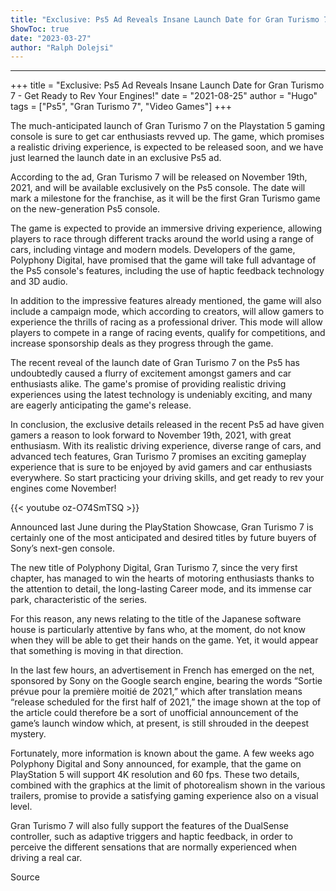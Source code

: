```yaml
---
title: "Exclusive: Ps5 Ad Reveals Insane Launch Date for Gran Turismo 7 - Get Ready to Rev Your Engines!"
ShowToc: true 
date: "2023-03-27"
author: "Ralph Dolejsi"
---
```

*****
+++ 
title = "Exclusive: Ps5 Ad Reveals Insane Launch Date for Gran Turismo 7 - Get Ready to Rev Your Engines!" 
date = "2021-08-25" 
author = "Hugo" 
tags = ["Ps5", "Gran Turismo 7", "Video Games"] 
+++ 

The much-anticipated launch of Gran Turismo 7 on the Playstation 5 gaming console is sure to get car enthusiasts revved up. The game, which promises a realistic driving experience, is expected to be released soon, and we have just learned the launch date in an exclusive Ps5 ad.

According to the ad, Gran Turismo 7 will be released on November 19th, 2021, and will be available exclusively on the Ps5 console. The date will mark a milestone for the franchise, as it will be the first Gran Turismo game on the new-generation Ps5 console.

The game is expected to provide an immersive driving experience, allowing players to race through different tracks around the world using a range of cars, including vintage and modern models. Developers of the game, Polyphony Digital, have promised that the game will take full advantage of the Ps5 console's features, including the use of haptic feedback technology and 3D audio.

In addition to the impressive features already mentioned, the game will also include a campaign mode, which according to creators, will allow gamers to experience the thrills of racing as a professional driver. This mode will allow players to compete in a range of racing events, qualify for competitions, and increase sponsorship deals as they progress through the game.

The recent reveal of the launch date of Gran Turismo 7 on the Ps5 has undoubtedly caused a flurry of excitement amongst gamers and car enthusiasts alike. The game's promise of providing realistic driving experiences using the latest technology is undeniably exciting, and many are eagerly anticipating the game's release.

In conclusion, the exclusive details released in the recent Ps5 ad have given gamers a reason to look forward to November 19th, 2021, with great enthusiasm. With its realistic driving experience, diverse range of cars, and advanced tech features, Gran Turismo 7 promises an exciting gameplay experience that is sure to be enjoyed by avid gamers and car enthusiasts everywhere. So start practicing your driving skills, and get ready to rev your engines come November!

{{< youtube oz-O74SmTSQ >}} 



Announced last June during the PlayStation Showcase, Gran Turismo 7 is certainly one of the most anticipated and desired titles by future buyers of Sony’s next-gen console.
 
The new title of Polyphony Digital, Gran Turismo 7, since the very first chapter, has managed to win the hearts of motoring enthusiasts thanks to the attention to detail, the long-lasting Career mode, and its immense car park, characteristic of the series.
 
For this reason, any news relating to the title of the Japanese software house is particularly attentive by fans who, at the moment, do not know when they will be able to get their hands on the game. Yet, it would appear that something is moving in that direction.
 
In the last few hours, an advertisement in French has emerged on the net, sponsored by Sony on the Google search engine, bearing the words “Sortie prévue pour la première moitié de 2021,” which after translation means “release scheduled for the first half of 2021,” the image shown at the top of the article could therefore be a sort of unofficial announcement of the game’s launch window which, at present, is still shrouded in the deepest mystery.
 
Fortunately, more information is known about the game. A few weeks ago Polyphony Digital and Sony announced, for example, that the game on PlayStation 5 will support 4K resolution and 60 fps. These two details, combined with the graphics at the limit of photorealism shown in the various trailers, promise to provide a satisfying gaming experience also on a visual level.
 
Gran Turismo 7 will also fully support the features of the DualSense controller, such as adaptive triggers and haptic feedback, in order to perceive the different sensations that are normally experienced when driving a real car.
 
Source




